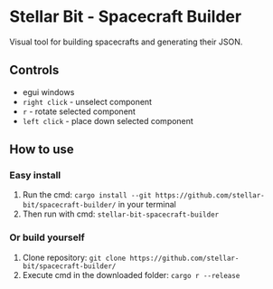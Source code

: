 # Stellar Bit - Spacecraft Builder

Visual tool for building spacecrafts and generating their JSON.

## Controls

- egui windows
- `right click` - unselect component
- `r` - rotate selected component
- `left click` - place down selected component

## How to use
### Easy install
1. Run the cmd: `cargo install --git https://github.com/stellar-bit/spacecraft-builder/` in your terminal
2. Then run with cmd: `stellar-bit-spacecraft-builder`

 ### Or build yourself
 1. Clone repository: `git clone https://github.com/stellar-bit/spacecraft-builder/`
 2. Execute cmd in the downloaded folder: `cargo r --release`
